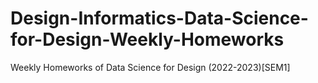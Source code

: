 # Design-Informatics-Data-Science-for-Design-Weekly-Homeworks
Weekly Homeworks of Data Science for Design (2022-2023)[SEM1]
